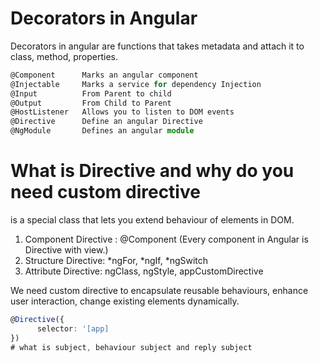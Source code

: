 # Decorators in Angular
Decorators in angular are functions that takes metadata and attach it to class, method, properties.
```ts
@Component      Marks an angular component
@Injectable     Marks a service for dependency Injection
@Input          From Parent to child
@Output         From Child to Parent
@HostListener   Allows you to listen to DOM events
@Directive      Define an angular Directive
@NgModule       Defines an angular module
```
# What is Directive and why do you need custom directive
is a special class that lets you extend behaviour of elements in DOM.
1. Component Directive : @Component (Every component in Angular is Directive with view.)
2. Structure Directive: *ngFor, *ngIf, *ngSwitch
3. Attribute Directive: ngClass, ngStyle, appCustomDirective

We need custom directive to encapsulate reusable behaviours, enhance user interaction, change existing elements dynamically.
```ts
@Directive({
      selector: '[app]
})
# what is subject, behaviour subject and reply subject
